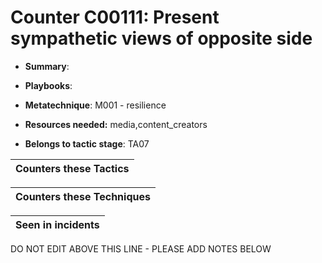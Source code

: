# Counter C00111: Present sympathetic views of opposite side

* **Summary**: 

* **Playbooks**: 

* **Metatechnique**: M001 - resilience

* **Resources needed:** media,content_creators

* **Belongs to tactic stage**: TA07


| Counters these Tactics |
| ---------------------- |



| Counters these Techniques |
| ------------------------- |



| Seen in incidents |
| ----------------- |


DO NOT EDIT ABOVE THIS LINE - PLEASE ADD NOTES BELOW